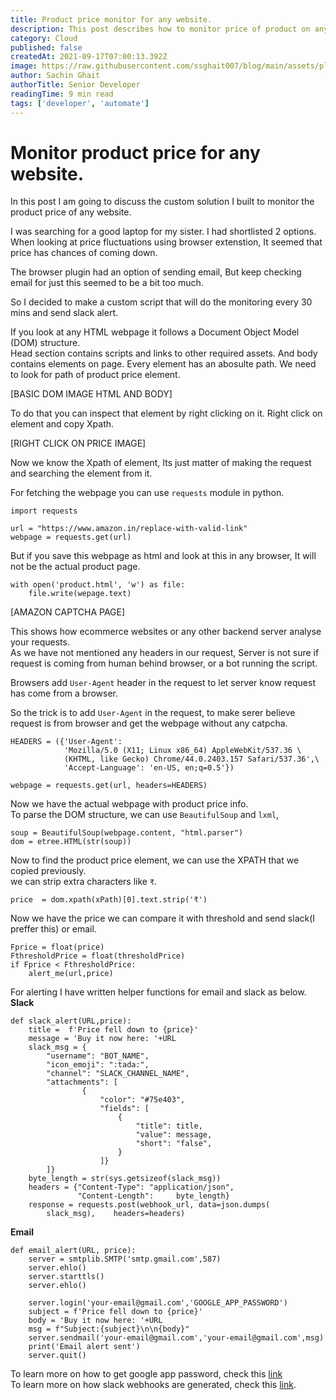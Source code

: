 ```yaml
---
title: Product price monitor for any website.
description: This post describes how to monitor price of product on any website.
category: Cloud
published: false
createdAt: 2021-09-17T07:00:13.392Z
image: https://raw.githubusercontent.com/ssghait007/blog/main/assets/placeholder.webp
author: Sachin Ghait
authorTitle: Senior Developer
readingTime: 9 min read
tags: ['developer', 'automate']
---
```


# Monitor product price for any website.

In this post I am going to discuss the custom solution I built to monitor the product price of any website.

I was searching for a good laptop for my sister. I had shortlisted 2 options. When looking at price fluctuations using browser extenstion, It seemed that price has chances of coming down.

The browser plugin had an option of sending email, But keep checking email for just this seemed to be a bit too much.

So I decided to make a custom script that will do the monitoring every 30 mins and send slack alert.

If you look at any HTML webpage it follows a Document Object Model (DOM) structure. \
Head section contains scripts and links to other required assets. And body contains elements on page. Every element has an abosulte path. We need to look for path of product price element.

[BASIC DOM IMAGE HTML AND BODY]

To do that you can inspect that element by right clicking on it. Right click on element and copy Xpath.

[RIGHT CLICK ON PRICE IMAGE]

Now we know the Xpath of element, Its just matter of making the request and searching the element from it.

For fetching the webpage you can use `requests` module in python.

```python{1,3-5}
import requests

url = "https://www.amazon.in/replace-with-valid-link"
webpage = requests.get(url)
```

But if you save this webpage as html and look at this in any browser, It will not be the actual product page.

```python{1,3-5}
with open('product.html', 'w') as file:
    file.write(wepage.text)
```

[AMAZON CAPTCHA PAGE]

This shows how ecommerce websites or any other backend server analyse your requests. \
As we have not mentioned any headers in our request, Server is not sure if request is coming from human behind browser, or a bot running the script.

Browsers add `User-Agent` header in the request to let server know request has come from a browser.

So the trick is to add `User-Agent` in the request, to make serer believe request is from browser and get the webpage without any catpcha.

```python{1,3-5}
HEADERS = ({'User-Agent':
            'Mozilla/5.0 (X11; Linux x86_64) AppleWebKit/537.36 \
            (KHTML, like Gecko) Chrome/44.0.2403.157 Safari/537.36',\
            'Accept-Language': 'en-US, en;q=0.5'})

webpage = requests.get(url, headers=HEADERS)
```

Now we have the actual webpage with product price info. \
To parse the DOM structure, we can use `BeautifulSoup` and `lxml`,

```python{1,3-5}
soup = BeautifulSoup(webpage.content, "html.parser")
dom = etree.HTML(str(soup))
```

Now to find the product price element, we can use the XPATH that we copied previously. \
we can strip extra characters like `₹`.

```python{1,3-5}
price  = dom.xpath(xPath)[0].text.strip('₹')
```

Now we have the price we can compare it with threshold and send slack(I preffer this) or email.

```python{1,3-5}
Fprice = float(price)
FthresholdPrice = float(thresholdPrice)
if Fprice < FthresholdPrice:
    alert_me(url,price)
```

For alerting I have written helper functions for email and slack as below.
**Slack**

```python{1,3-5}
def slack_alert(URL,price):
    title =  f'Price fell down to {price}'
    message = 'Buy it now here: '+URL
    slack_msg = {
        "username": "BOT_NAME",
        "icon_emoji": ":tada:",
        "channel": "SLACK_CHANNEL_NAME",
        "attachments": [
                {
                    "color": "#75e403",
                    "fields": [
                        {
                            "title": title,
                            "value": message,
                            "short": "false",
                        }
                    ]}
        ]}
    byte_length = str(sys.getsizeof(slack_msg))
    headers = {"Content-Type": "application/json",
               "Content-Length":     byte_length}
    response = requests.post(webhook_url, data=json.dumps(
        slack_msg),    headers=headers)

```

**Email**

```python{1,3-5}
def email_alert(URL, price):
    server = smtplib.SMTP('smtp.gmail.com',587)
    server.ehlo()
    server.starttls()
    server.ehlo()

    server.login('your-email@gmail.com','GOOGLE_APP_PASSWORD')
    subject = f'Price fell down to {price}'
    body = 'Buy it now here: '+URL
    msg = f"Subject:{subject}\n\n{body}"
    server.sendmail('your-email@gmail.com','your-email@gmail.com',msg)
    print('Email alert sent')
    server.quit()
```

To learn more on how to get google app password, check this [link](https://www.youtube.com/watch?v=J4CtP1MBtOE) \
To learn more on how slack webhooks are generated, check this [link](https://www.youtube.com/watch?v=mCyf1gYkoMs).
